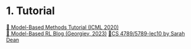 
# 1. Tutorial

[📘 Model-Based Methods Tutorial (ICML 2020)](https://sites.google.com/view/mbrl-tutorial)  
[📘 Model-Based RL Blog (Georgiev, 2023)](https://www.imgeorgiev.com/2023-11-16-mbrl/)
[📘CS 4789/5789-lec10 by Sarah Dean](https://vod.video.cornell.edu/media/CS+4789A+Lecture+10/1_ymki7oc8)

